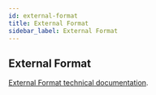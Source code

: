 ```yaml
---
id: external-format
title: External Format
sidebar_label: External Format
---
```


## External Format

[External Format technical documentation](https://github.com/finos/legend-engine/tree/master/docs/externalFormat).

